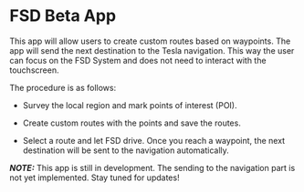 # FSD Beta App

This app will allow users to create custom routes based on waypoints. The app will send the next destination to the
Tesla navigation. This way the user can focus on the FSD System and does not need to interact with the touchscreen.

The procedure is as follows:

- Survey the local region and mark points of interest (POI).

- Create custom routes with the points and save the routes.

- Select a route and let FSD drive. Once you reach a waypoint, the next destination will be sent to the navigation automatically.


**_NOTE:_** This app is still in development. The sending to the navigation part is not yet implemented. 
Stay tuned for updates!